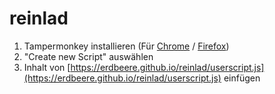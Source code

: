 # reinlad

1. Tampermonkey installieren (Für [Chrome](https://chrome.google.com/webstore…/tampermonkey/dhdgffkkebhmkfjojejmpbldmpobfkfo?hl=de) / [Firefox](https://addons.mozilla.org/de/firefox/addon/tampermonkey/))
2. "Create new Script" auswählen
3. Inhalt von [https://erdbeere.github.io/reinlad/userscript.js](https://erdbeere.github.io/reinlad/userscript.js) einfügen
